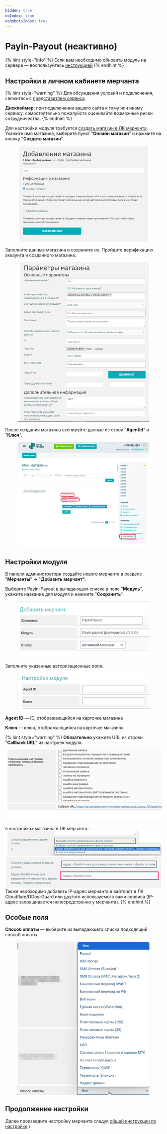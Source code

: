 ```yaml
---
hidden: true
noIndex: true
noRobotsIndex: true
---
```


# Payin-Payout (неактивно)

{% hint style="info" %}
Если вам необходимо обновить модуль на сервере — воспользуйтесь [инструкцией](https://premium.gitbook.io/rukovodstvo-polzovatelya/osnovnye-nastroiki/faq/kak-obnovit-faily-na-servere#moduli-merchantov)
{% endhint %}

## Настройки в личном кабинете мерчанта

{% hint style="warning" %}
Для обсуждения условий и подключения, свяжитесь с [представитлем сервиса](https://t.me/Payin_payoutt).

**Дисклеймер**: при подключении вашего сайта к тому или иному сервису, самостоятельно пожалуйста оценивайте возможные риски сотрудничества.
{% endhint %}

Для настройки модуля требуется [создать магазин в ЛК мерчанта](https://lk.payin-payout.net/app/#/shops/add). Укажите имя магазина, выберите пункт "**Онлайн магазин**" и нажмите на кнопку "**Создать магазин**".

<figure><img src="../../../.gitbook/assets/image (519).png" alt="" width="563"><figcaption></figcaption></figure>

Заполните данные магазина и сохраните их. Пройдите верификацию аккаунта и созданного магазина.

<figure><img src="../../../.gitbook/assets/image (520).png" alt="" width="563"><figcaption></figcaption></figure>

После создания магазина скопируйте данные из строк "**AgentId**" и "**Ключ**".

<figure><img src="../../../.gitbook/assets/image (516).png" alt=""><figcaption></figcaption></figure>

## Настройки модуля

В панели администратора создайте нового мерчанта в разделе "**Мерчанты**" -> "**Добавить мерчант".**

Выберите Payin-Payout в выпадающем списке в поле "**Модуль**", укажите название для модуля и нажмите "**Сохранить**".

<figure><img src="../../../.gitbook/assets/image (1858).png" alt="" width="426"><figcaption></figcaption></figure>

Заполните указанные авторизационные поля.

<figure><img src="../../../.gitbook/assets/image (1859).png" alt="" width="425"><figcaption></figcaption></figure>

**Agent ID** — ID, отображающийся на карточке магазина

**Ключ** — ключ, отображающийся на карточке магазина

{% hint style="warning" %}
**Обязательно** укажите URL из строки "**Callback URL**" из настроек модуля:

![](<../../../.gitbook/assets/image (518).png>)

в настройках магазина в ЛК мерчанта:\
![](<../../../.gitbook/assets/image (522).png>)\
![](<../../../.gitbook/assets/image (523).png>)\
Также необходимо добавить IP-адрес мерчанта в вайтлист в ЛК Cloudflare/DDos-Guard или другого используемого вами сервиса (IP-адрес запрашивается непосредственно у мерчанта).
{% endhint %}

## Особые поля

**Способ оплаты** — выберите из выпадающего списка подходящий способ оплаты

<figure><img src="../../../.gitbook/assets/image (1896).png" alt="" width="468"><figcaption></figcaption></figure>

## Продолжение настройки

Далее произведите настройку мерчанта следуя [общей инструкции по настройке](https://premium.gitbook.io/rukovodstvo-polzovatelya/osnovnye-nastroiki/merchanty-i-avtovyplaty/merchanty/obshie-nastroiki-merchantov).\
